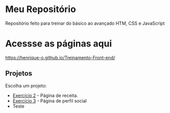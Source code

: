 # Meu Repositório

Repositório feito para treinar do básico ao avançado HTM, CSS e JavaScript

# Acessse as páginas aqui

https://henrique-o.github.io/Treinamento-Front-end/

## Projetos

Escolha um projeto:

- [Exercício 2](Pagina-de-receita-Treino-2/index.html/) - Página de receita.
- [Exercício 3](Pagina-de-perfil-social-Treino-3/index.html/) - Página de perfil social
- Teste
